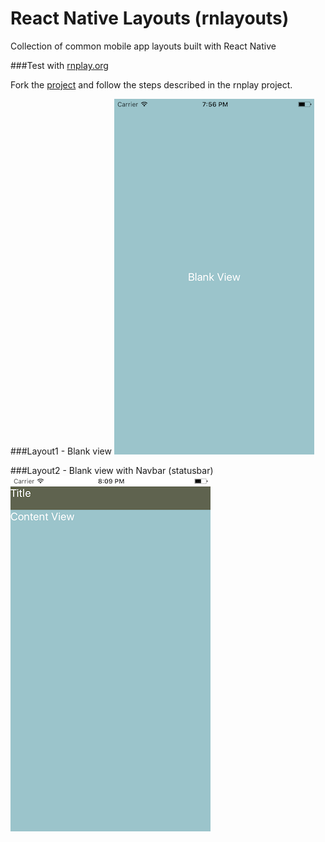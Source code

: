 # React Native Layouts (rnlayouts)
Collection of common mobile app layouts built with React Native

###Test with [rnplay.org](http://rnplay.org)

Fork the [project](https://rnplay.org/apps/YxvZRg) and follow the steps described in the rnplay project.


###Layout1 - Blank view
![layout1.js](app/screenshots/layout1.png)



###Layout2 - Blank view with Navbar (statusbar)
![layout2.js](app/screenshots/layout2.png)